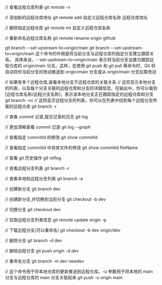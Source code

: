 // 查看远程仓库列表
git remote -v

// 添加新的远程仓库地址
git remote add  自定义远程仓库名称 远程仓库地址

// 删除指定远程仓库
git remote rm 自定义远程仓库名称

// 重新命名远程仓库名称
git remote rename origin github


git branch --set-upstream-to=origin/main
git branch --set-upstream-to=origin/main 这个命令的作用是将当前分支与远程仓库的指定分支建立跟踪关系。
具体来说，--set-upstream-to=origin/main 表示将当前分支设置为跟踪远程仓库的 origin/main 分支。这样，在使用 git push 和 git pull 等命令时，Git 将自动将你当前分支的改动推送到 origin/main 分支或从 origin/main 分支拉取改动

// 如果有多个远程仓库,查看本地分支于远程仓库的关联关系
// 这将显示本地分支的列表，以及每个分支关联的远程仓库和分支的详细信息。在输出中，你可以看到 [远程仓库名称/远程分支名称]，表示该本地分支正在跟踪指定的远程仓库和分支
git branch -vv
// 这将显示远程分支的列表，你可以在列表中找到每个远程分支所属的远程仓库
git branch -r


// 查看 commit 记录,提交记录的日志
git log 

// 更加清晰查看 commit 记录
git log --graph 

// 查看指定 commitId 的修改
git show commitId 

// 查看指定 commitId 中具体文件的修改
git show commitId fileName 

// 查看 git 历史操作
git reflog 

// 查看远程分支列表
git branch -r

// 查看本地和远程分支列表
git branch -a

// 创建新分支
git branch dev

// 创建新分支,并切换到当前分支
git checkout -b dev

// 切换分支
git checkout dev

// 拉取远程分支列表信息
git remote update origin -p

// 下载远程分支(可以重命名)
git checkout -b dev origin/dev

// 删除分支
git branch -d dev

// 删除远程分支
git push origin -d dev

// 重命名分支
git branch -m dev newdev

// 这个命令用于将本地仓库的更新推送到远程仓库。-u 参数用于将本地的 main 分支与远程仓库的 main 分支关联起来
git push -u origin main






